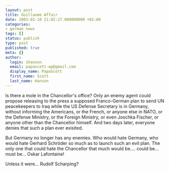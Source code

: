 ```yaml
---
layout: post
title: Guillaume Affair
date: 2003-02-10 21:02:27.000000000 +01:00
categories:
- german news
tags: []
status: publish
type: post
published: true
meta: {}
author:
  login: shanson
  email: papascott-wp@gmail.com
  display_name: PapaScott
  first_name: Scott
  last_name: Hanson
---
```

<p>Is there a mole in the Chancellor's office? Only an enemy agent could propose releasing to the press a supposed Franco-German plan to send UN peacekeepers to Iraq while the US Defense Secretary is in Germany, without informing the Americans, or the French, or anyone else in NATO, or the Defense Ministry, or the Foreign Ministry, or even Joschka Fischer, or anyone other than the Chancellor himself. And two days later, everyone denies that such a plan ever exisited.</p>
<p>But Germany no longer has any enemies. Who would hate Germany, who would hate Gerhard Schröder so much as to launch such an evil plan. The only one that could hate the Chancellor that much would be.... could be... must be... Oskar Lafontaine!</p>
<p>Unless it were... Rudolf Scharping?</p>
